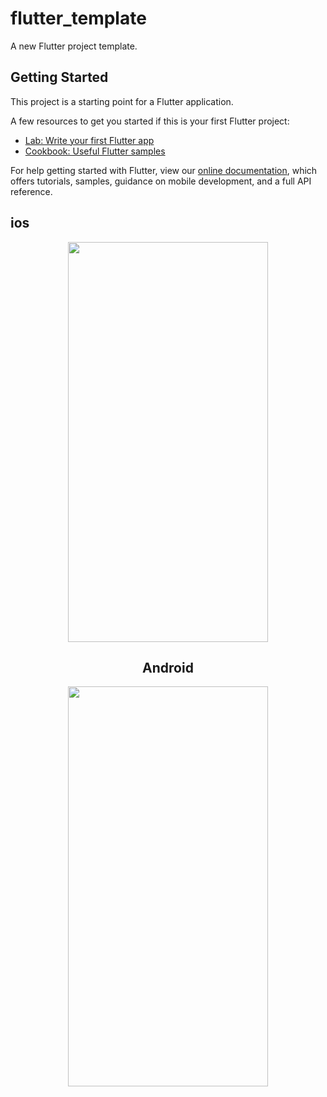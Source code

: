 # flutter_template

A new Flutter project template.

## Getting Started

This project is a starting point for a Flutter application.

A few resources to get you started if this is your first Flutter project:

- [Lab: Write your first Flutter app](https://flutter.io/docs/get-started/codelab)
- [Cookbook: Useful Flutter samples](https://flutter.io/docs/cookbook)

For help getting started with Flutter, view our 
[online documentation](https://flutter.io/docs), which offers tutorials, 
samples, guidance on mobile development, and a full API reference.

## ios
<div align=center><img width="320" height="640" src="https://github.com/LDKFighter/flutter_template/blob/master/examples/ios.png"/>

## Android
<div align=center><img width="320" height="640" src="https://github.com/LDKFighter/flutter_template/blob/master/examples/ios.png"/>
